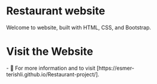 <h1>Restaurant website</h1>
<p align="left">Welcome to website, built with HTML, CSS, and Bootstrap.</p>

<h1>Visit the Website</h1>
- 📄 For more information and to visit [https://esmer-terishli.github.io/Restaurant-project/].
